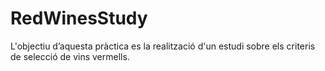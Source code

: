 # RedWinesStudy
L'objectiu d’aquesta pràctica es la realització d'un estudi sobre els criteris de selecció de vins vermells.
